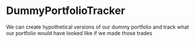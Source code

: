# DummyPortfolioTracker
We can create hypothetical versions of our dummy portfolio and track what our portfolio would have looked like if we made those trades
